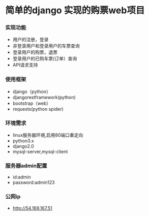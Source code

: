 # 简单的django 实现的购票web项目
### 实现功能
   - 用户的注册，登录
   - 非登录用户和登录用户的车票查询
   - 登录用户的购票，退票
   - 登录用户的已购车票(订单）查询
   - API请求支持
### 使用框架
   - django（python）
   - djangorestframework(python)
   - bootstrap（web）
   - requests(python spider)
### 环境需求
   - linux服务器环境,启用80端口重定向
   - python3.x
   - django2.0
   - mysql-server,mysql-client
### 服务器admin配置
   - id:admin
   - password:admin123
### 公网ip
   - http://54.169.167.51
    
    


